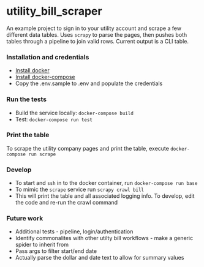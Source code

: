 # utility_bill_scraper

An example project to sign in to your utility account and scrape a few different data tables. Uses `scrapy` to parse the pages, then pushes both tables through a pipeline to join valid rows. Current output is a CLI table.

### Installation and credentials
- [Install docker](https://docs.docker.com/install/)
- [Install docker-compose](https://docs.docker.com/compose/install/)
- Copy the .env.sample to .env and populate the credentials
 
### Run the tests
- Build the service locally: `docker-compose build`
- Test: `docker-compose run test`

### Print the table
To scrape the utility company pages and print the table, execute `docker-compose run scrape`

### Develop
- To start and `ssh` in to the docker container, run `docker-compose run base`
- To mimic the `scrape` service run `scrapy crawl bill`
- This will print the table and all associated logging info. To develop, edit the code and re-run the crawl command

### Future work
- Additional tests - pipeline, login/authentication
- Identify commonalites with other utilty bill workflows - make a generic spider to inherit from
- Pass args to filter start/end date
- Actually parse the dollar and date text to allow for summary values


